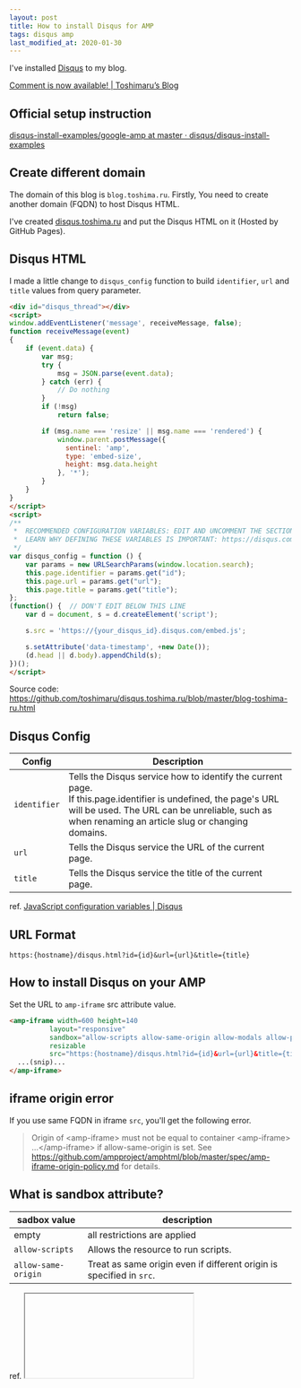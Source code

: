 ```yaml
---
layout: post
title: How to install Disqus for AMP
tags: disqus amp
last_modified_at: 2020-01-30
---
```


I've installed [Disqus](https://disqus.com/) to my blog.

[Comment is now available! \| Toshimaru’s Blog](/2020/01/05/add-disqus.html)

## Official setup instruction

[disqus-install-examples/google-amp at master · disqus/disqus-install-examples](https://github.com/disqus/disqus-install-examples/tree/master/google-amp)

## Create different domain

The domain of this blog is `blog.toshima.ru`. Firstly, You need to create another domain (FQDN) to host Disqus HTML.

I've created [disqus.toshima.ru](https://disqus.toshima.ru/) and put the Disqus HTML on it (Hosted by GitHub Pages).

## Disqus HTML

I made a little change to `disqus_config` function to build `identifier`, `url` and `title` values from query parameter.

```html
<div id="disqus_thread"></div>
<script>
window.addEventListener('message', receiveMessage, false);
function receiveMessage(event)
{
    if (event.data) {
        var msg;
        try {
            msg = JSON.parse(event.data);
        } catch (err) {
            // Do nothing
        }
        if (!msg)
            return false;

        if (msg.name === 'resize' || msg.name === 'rendered') {
            window.parent.postMessage({
              sentinel: 'amp',
              type: 'embed-size',
              height: msg.data.height
            }, '*');
        }
    }
}
</script>
<script>
/**
 *  RECOMMENDED CONFIGURATION VARIABLES: EDIT AND UNCOMMENT THE SECTION BELOW TO INSERT DYNAMIC VALUES FROM YOUR PLATFORM OR CMS.
 *  LEARN WHY DEFINING THESE VARIABLES IS IMPORTANT: https://disqus.com/admin/universalcode/#configuration-variables
 */
var disqus_config = function () {
    var params = new URLSearchParams(window.location.search);
    this.page.identifier = params.get("id");
    this.page.url = params.get("url");
    this.page.title = params.get("title");
};
(function() {  // DON'T EDIT BELOW THIS LINE
    var d = document, s = d.createElement('script');

    s.src = 'https://{your_disqus_id}.disqus.com/embed.js';

    s.setAttribute('data-timestamp', +new Date());
    (d.head || d.body).appendChild(s);
})();
</script>
```

Source code: <https://github.com/toshimaru/disqus.toshima.ru/blob/master/blog-toshima-ru.html>

## Disqus Config

| Config | Description |
| --- | --- |
| `identifier` | Tells the Disqus service how to identify the current page.<br>If this.page.identifier is undefined, the page's URL will be used. The URL can be unreliable, such as when renaming an article slug or changing domains. |
| `url`  | Tells the Disqus service the URL of the current page. |
| `title`  | Tells the Disqus service the title of the current page. |

ref. [JavaScript configuration variables \| Disqus](https://help.disqus.com/en/articles/1717084-javascript-configuration-variables)

## URL Format

```
https:{hostname}/disqus.html?id={id}&url={url}&title={title}
```

## How to install Disqus on your AMP

Set the URL to `amp-iframe` src attribute value.

```html
<amp-iframe width=600 height=140
          layout="responsive"
          sandbox="allow-scripts allow-same-origin allow-modals allow-popups allow-forms"
          resizable
          src="https:{hostname}/disqus.html?id={id}&url={url}&title={title}">
  ...(snip)...
</amp-iframe>
```

## iframe origin error

If you use same FQDN in iframe `src`, you'll get the following error.

> Origin of &lt;amp-iframe&gt; must not be equal to container &lt;amp-iframe&gt;​&hellip;​&lt;/amp-iframe&gt;​ if allow-same-origin is set. See <https://github.com/ampproject/amphtml/blob/master/spec/amp-iframe-origin-policy.md> for details.

## What is sandbox attribute?

| sadbox value | description |
| --- | --- |
| empty  | all restrictions are applied  |
| `allow-scripts` | Allows the resource to run scripts. |
| `allow-same-origin` | Treat as same origin even if different origin is specified in `src`. |

ref. [<iframe>: The Inline Frame element - HTML: Hypertext Markup Language \| MDN](https://developer.mozilla.org/en-US/docs/Web/HTML/Element/iframe#attr-sandbox)

## Reference

- [Disqus for Google's AMP \| Disqus](https://help.disqus.com/en/articles/1717282-disqus-for-google-s-amp)
- [disqus-install-examples/google-amp at master · disqus/disqus-install-examples](https://github.com/disqus/disqus-install-examples/tree/master/google-amp)

## See Also

- [Get Query Parameters in JavaScript \| Toshimaru’s Blog](/2020/01/04/get-query-parameters-in-javascript.html)
